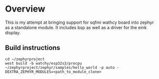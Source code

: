 Overview
==

This is my attempt at bringing support for sqfmi wathcy board into zephyr as a standalone module. It includes bsp as well as a driver for the eink display.

## Build instructions
```
cd ~/zephyrproject
west build -b watchy/esp32s3/procpu ~/zephyrproject/zephyr/samples/hello_world -p auto -DEXTRA_ZEPHYR_MODULES=<path_to_module_clone>
```